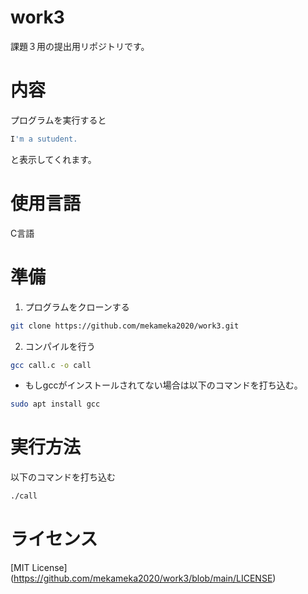# work3
課題３用の提出用リポジトリです。
# 内容
プログラムを実行すると
```sh
I'm a sutudent.
```
と表示してくれます。
# 使用言語
C言語
# 準備
1. プログラムをクローンする
```sh
git clone https://github.com/mekameka2020/work3.git
```
2. コンパイルを行う
```sh
gcc call.c -o call
```
- もしgccがインストールされてない場合は以下のコマンドを打ち込む。
```sh
sudo apt install gcc
```
# 実行方法
以下のコマンドを打ち込む
```sh
./call
```

# ライセンス
[MIT License]
(https://github.com/mekameka2020/work3/blob/main/LICENSE)
